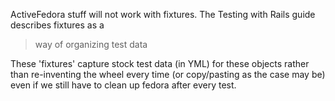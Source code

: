 ActiveFedora stuff will not work with fixtures. The Testing with Rails guide describes fixtures as a
> way of organizing test data

These 'fixtures' capture stock test data (in YML) for these objects rather than re-inventing the wheel every time (or copy/pasting as the case may be) even if we still have to clean up fedora after every test.
